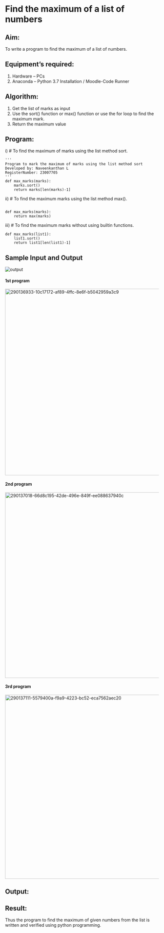 # Find the maximum of a list of numbers
## Aim:
To write a program to find the maximum of a list of numbers.
## Equipment’s required:
1.	Hardware – PCs
2.	Anaconda – Python 3.7 Installation / Moodle-Code Runner
## Algorithm:
1.	Get the list of marks as input
2.	Use the sort() function or max() function or use the for loop to find the maximum mark.
3.	Return the maximum value
## Program:

i)	# To find the maximum of marks using the list method sort.
```
''' 
Program to mark the maximum of marks using the list method sort
Developed by: Naveenkanthan L
RegisterNumber: 23007705
'''
def max_marks(marks):
    marks.sort()
    return marks[len(marks)-1]

```

ii)	# To find the maximum marks using the list method max().
```

def max_marks(marks):
    return max(marks)
```

iii) # To find the maximum marks without using builtin functions.
```
def max_marks(list1):
    list1.sort()
    return list1[len(list1)-1]
```
## Sample Input and Output
![output](./img/max_marks1.jpg) 
#### 1st program
<img width="612" alt="290136933-10c17172-af89-4ffc-8e6f-b5042959a3c9" src="https://github.com/Naveen1825/FindMaximum/assets/138969868/197e48b7-1743-4bef-966a-43d4ebc993ef">

#### 2nd program
<img width="609" alt="290137018-66d8c195-42de-496e-849f-ee088637940c" src="https://github.com/Naveen1825/FindMaximum/assets/138969868/206a2dd9-e927-46a7-bea2-8bc3a297f0d1">

#### 3rd program
<img width="604" alt="290137111-5579400a-f9a9-4223-bc52-eca7562aec20" src="https://github.com/Naveen1825/FindMaximum/assets/138969868/2edfdaea-18d1-4c92-a43b-f12247c31f77">

## Output:

## Result:
Thus the program to find the maximum of given numbers from the list is written and verified using python programming.
